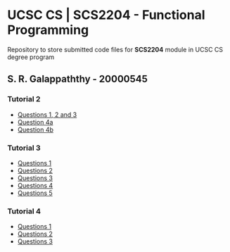 # UCSC CS | SCS2204 - Functional Programming
Repository to store submitted code files for **SCS2204** module in UCSC CS degree program

**S. R. Galappaththy - 20000545**
---
### Tutorial 2
- [Questions 1, 2 and 3](tutorial-2/Questions1to3.scala)
- [Question 4a](tutorial-2/Question4a.scala)
- [Question 4b](tutorial-2/Question4b.scala)

### Tutorial 3
- [Questions 1](tutorial-3/Q1.scala)
- [Questions 2](tutorial-3/Q2.scala)
- [Questions 3](tutorial-3/Q3.scala)
- [Questions 4](tutorial-3/Q4.scala)
- [Questions 5](tutorial-3/Q5.scala)

### Tutorial 4
- [Questions 1](tutorial-4/Q1.scala)
- [Questions 2](tutorial-4/Q2.scala)
- [Questions 3](tutorial-4/Q3.scala)
